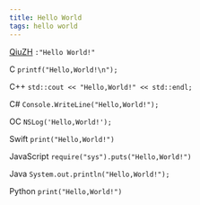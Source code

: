 ```yaml
---
title: Hello World
tags: hello world
---
```


[QiuZH](https://hexo.io/) `:"Hello World!"`

C `printf("Hello,World!\n");`

C++ `std::cout << "Hello,World!" << std::endl;`

C# `Console.WriteLine("Hello,World!");`

OC `NSLog('Hello,World!');`

Swift `print("Hello,World!")`

JavaScript `require("sys").puts("Hello,World!")`

Java `System.out.println("Hello,World!");`

Python `print("Hello,World!")`

